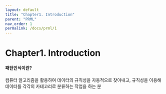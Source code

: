 ```yaml
---
layout: default
title: "Chapter1. Introduction"
parent: "PRML"
nav_order: 1
permalink: /docs/prml/1
---
```


# Chapter1. Introduction

#### **패턴인식이란?**
컴퓨터 알고리즘을 활용하여 데이터의 규칙성을 자동적으로 찾아내고, 규칙성을 이용해 데이터를 각각의 카테고리로 분류하는 작업을 하는 분
